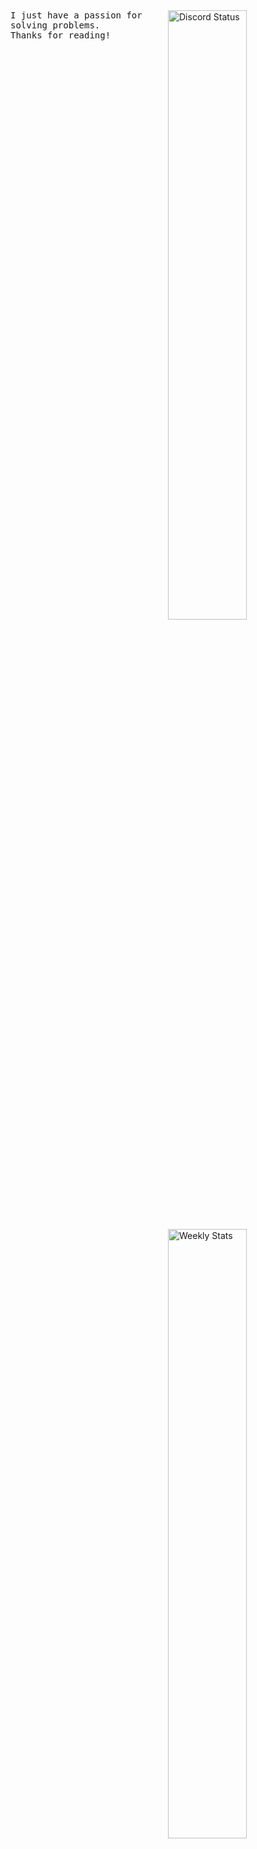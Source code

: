 <a href="https://discord.com/users/908753224817852436" target="_blank">
	<img width="50%" align="right" alt="Discord Status" src="https://lanyard.cnrad.dev/api/908753224817852436?bg=1f1f1f&borderRadius=2px&idleMessage=probably%20debugging...&showDisplayName=true&hideTimestamp=false&hideProfile=false">
</a>

<a href="https://wakatime.com/@jayden309" target="_blank">
	<img width="50%" align="right" alt="Weekly Stats" src="https://github-readme-stats.vercel.app/api/wakatime?username=jayden309&border_radius=2px&theme=dark&bg_color=1f1f1f&border_color=1f1f1f&icon_color=58a6ff&show_icons=true&disable_animations=true&custom_title=Daily%20Stats&v=2">
</a>

<samp> 
I just have a passion for solving problems.
</br>
Thanks for reading!
</samp>
